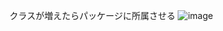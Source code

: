 クラスが増えたらパッケージに所属させる
![image](https://user-images.githubusercontent.com/112252165/187890979-d5bc509c-40df-47e7-914a-bacb52685bb0.png)
